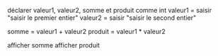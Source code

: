 déclarer valeur1, valeur2, somme et produit comme int
valeur1 = saisir "saisir le premier entier"
valeur2 = saisir "saisir le second entier"

somme = valeur1 + valeur2
produit = valeur1 * valeur2

afficher somme
afficher produit

